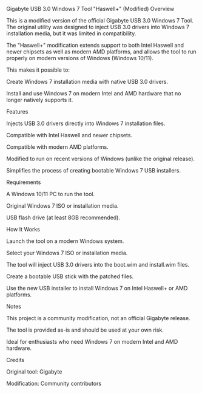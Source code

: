 Gigabyte USB 3.0 Windows 7 Tool "Haswell+" (Modified)
Overview

This is a modified version of the official Gigabyte USB 3.0 Windows 7 Tool.
The original utility was designed to inject USB 3.0 drivers into Windows 7 installation media, but it was limited in compatibility.

The "Haswell+" modification extends support to both Intel Haswell and newer chipsets as well as modern AMD platforms, and allows the tool to run properly on modern versions of Windows (Windows 10/11).

This makes it possible to:

Create Windows 7 installation media with native USB 3.0 drivers.

Install and use Windows 7 on modern Intel and AMD hardware that no longer natively supports it.

Features

Injects USB 3.0 drivers directly into Windows 7 installation files.

Compatible with Intel Haswell and newer chipsets.

Compatible with modern AMD platforms.

Modified to run on recent versions of Windows (unlike the original release).

Simplifies the process of creating bootable Windows 7 USB installers.

Requirements

A Windows 10/11 PC to run the tool.

Original Windows 7 ISO or installation media.

USB flash drive (at least 8GB recommended).

How It Works

Launch the tool on a modern Windows system.

Select your Windows 7 ISO or installation media.

The tool will inject USB 3.0 drivers into the boot.wim and install.wim files.

Create a bootable USB stick with the patched files.

Use the new USB installer to install Windows 7 on Intel Haswell+ or AMD platforms.

Notes

This project is a community modification, not an official Gigabyte release.

The tool is provided as-is and should be used at your own risk.

Ideal for enthusiasts who need Windows 7 on modern Intel and AMD hardware.

Credits

Original tool: Gigabyte

Modification: Community contributors
